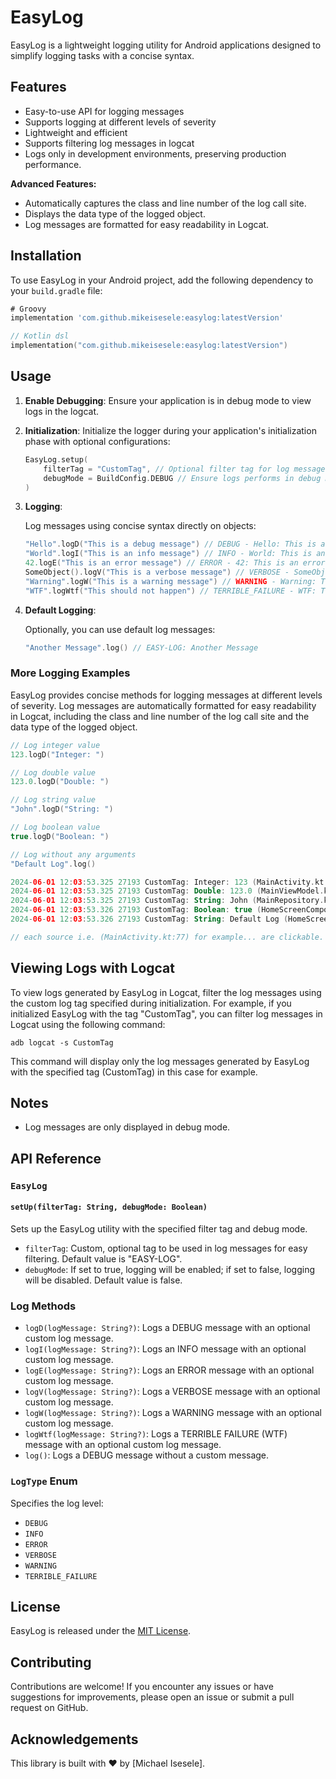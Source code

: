# EasyLog

EasyLog is a lightweight logging utility for Android applications designed to simplify logging tasks with a concise syntax.

## Features

- Easy-to-use API for logging messages
- Supports logging at different levels of severity
- Lightweight and efficient
- Supports filtering log messages in logcat
- Logs only in development environments, preserving production performance.

**Advanced Features:**
- Automatically captures the class and line number of the log call site.
- Displays the data type of the logged object.
- Log messages are formatted for easy readability in Logcat.

## Installation

To use EasyLog in your Android project, add the following dependency to your `build.gradle` file:

```groovy
# Groovy
implementation 'com.github.mikeisesele:easylog:latestVersion'
```

```kotlin
// Kotlin dsl
implementation("com.github.mikeisesele:easylog:latestVersion")
```


## Usage

1. **Enable Debugging**: Ensure your application is in debug mode to view logs in the logcat.

2. **Initialization**: Initialize the logger during your application's initialization phase with optional configurations:

    ```kotlin
    EasyLog.setup(
        filterTag = "CustomTag", // Optional filter tag for log messages
        debugMode = BuildConfig.DEBUG // Ensure logs performs in debug mode only. [ BuildConfig.DEBUG returns false in release environment ]
    )
    ```

3. **Logging**:

   Log messages using concise syntax directly on objects:

   ```kotlin
   "Hello".logD("This is a debug message") // DEBUG - Hello: This is a debug message
   "World".logI("This is an info message") // INFO - World: This is an info message
   42.logE("This is an error message") // ERROR - 42: This is an error message
   SomeObject().logV("This is a verbose message") // VERBOSE - SomeObject: This is a verbose message
   "Warning".logW("This is a warning message") // WARNING - Warning: This is a warning message
   "WTF".logWtf("This should not happen") // TERRIBLE_FAILURE - WTF: This should not happen
   ```

4. **Default Logging**:

   Optionally, you can use default log messages:

   ```kotlin
   "Another Message".log() // EASY-LOG: Another Message
   ```

### More Logging Examples

EasyLog provides concise methods for logging messages at different levels of severity. 
Log messages are automatically formatted for easy readability in Logcat, 
including the class and line number of the log call site and the data type of the logged object.

```kotlin
// Log integer value
123.logD("Integer: ")

// Log double value
123.0.logD("Double: ")

// Log string value
"John".logD("String: ")

// Log boolean value
true.logD("Boolean: ")

// Log without any arguments
"Default Log".log()
```

```kotlin
2024-06-01 12:03:53.325 27193 CustomTag: Integer: 123 (MainActivity.kt:77) // assuming the log was called from MainActivity line 77
2024-06-01 12:03:53.325 27193 CustomTag: Double: 123.0 (MainViewModel.kt:78) // assuming the log was called from MainViewModel line 78
2024-06-01 12:03:53.325 27193 CustomTag: String: John (MainRepository.kt:79) // assuming the log was called from MainRepository line 79
2024-06-01 12:03:53.326 27193 CustomTag: Boolean: true (HomeScreenComposable.kt:80) // assuming the log was called from HomeScreenComposable line 80
2024-06-01 12:03:53.326 27193 CustomTag: String: Default Log (HomeScreenComposable.kt:12) // assuming the log was called from HomeScreenComposable line 12

// each source i.e. (MainActivity.kt:77) for example... are clickable.
```

## Viewing Logs with Logcat

To view logs generated by EasyLog in Logcat, filter the log messages using the custom log tag specified during initialization. For example, if you initialized EasyLog with the tag "CustomTag", you can filter log messages in Logcat using the following command:

```
adb logcat -s CustomTag
```
This command will display only the log messages generated by EasyLog with the specified tag (CustomTag) in this case for example.


## Notes

- Log messages are only displayed in debug mode.

## API Reference

### `EasyLog`

#### `setUp(filterTag: String, debugMode: Boolean)`

Sets up the EasyLog utility with the specified filter tag and debug mode.

- `filterTag`: Custom, optional tag to be used in log messages for easy filtering. Default value is "EASY-LOG".
- `debugMode`: If set to true, logging will be enabled; if set to false, logging will be disabled. Default value is false.

### Log Methods

- `logD(logMessage: String?)`: Logs a DEBUG message with an optional custom log message.
- `logI(logMessage: String?)`: Logs an INFO message with an optional custom log message.
- `logE(logMessage: String?)`: Logs an ERROR message with an optional custom log message.
- `logV(logMessage: String?)`: Logs a VERBOSE message with an optional custom log message.
- `logW(logMessage: String?)`: Logs a WARNING message with an optional custom log message.
- `logWtf(logMessage: String?)`: Logs a TERRIBLE FAILURE (WTF) message with an optional custom log message.
- `log()`: Logs a DEBUG message without a custom message.

### `LogType` Enum

Specifies the log level:

- `DEBUG`
- `INFO`
- `ERROR`
- `VERBOSE`
- `WARNING`
- `TERRIBLE_FAILURE`


## License

EasyLog is released under the [MIT License](LICENSE).

## Contributing

Contributions are welcome! If you encounter any issues or have suggestions for improvements, please open an issue or submit a pull request on GitHub.

## Acknowledgements

This library is built with ❤️ by [Michael Isesele].
